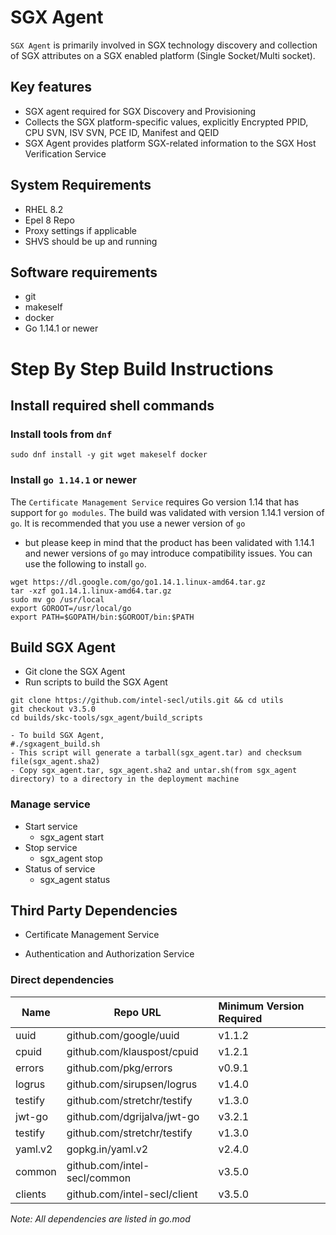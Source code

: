 SGX Agent
=========

`SGX Agent` is primarily involved in SGX technology discovery and
collection of SGX attributes on a SGX enabled platform (Single
Socket/Multi socket).

Key features
------------

-   SGX agent required for SGX Discovery and Provisioning
-   Collects the SGX platform-specific values, explicitly Encrypted
    PPID, CPU SVN, ISV SVN, PCE ID, Manifest and QEID
-   SGX Agent provides platform SGX-related information to the SGX Host
    Verification Service

System Requirements
-------------------

-   RHEL 8.2
-   Epel 8 Repo
-   Proxy settings if applicable
-   SHVS should be up and running

Software requirements
---------------------

-   git
-   makeself
-   docker
-   Go 1.14.1 or newer

Step By Step Build Instructions
===============================

Install required shell commands
-------------------------------

### Install tools from `dnf`

``` {.shell}
sudo dnf install -y git wget makeself docker
```

### Install `go 1.14.1` or newer

The `Certificate Management Service` requires Go version 1.14 that has
support for `go modules`. The build was validated with version 1.14.1
version of `go`. It is recommended that you use a newer version of `go`
- but please keep in mind that the product has been validated with
1.14.1 and newer versions of `go` may introduce compatibility issues.
You can use the following to install `go`.

``` {.shell}
wget https://dl.google.com/go/go1.14.1.linux-amd64.tar.gz
tar -xzf go1.14.1.linux-amd64.tar.gz
sudo mv go /usr/local
export GOROOT=/usr/local/go
export PATH=$GOPATH/bin:$GOROOT/bin:$PATH
```

Build SGX Agent
---------------

-   Git clone the SGX Agent
-   Run scripts to build the SGX Agent

``` {.shell}
git clone https://github.com/intel-secl/utils.git && cd utils
git checkout v3.5.0
cd builds/skc-tools/sgx_agent/build_scripts

- To build SGX Agent,
#./sgxagent_build.sh
- This script will generate a tarball(sgx_agent.tar) and checksum file(sgx_agent.sha2)
- Copy sgx_agent.tar, sgx_agent.sha2 and untar.sh(from sgx_agent directory) to a directory in the deployment machine
```

### Manage service

-   Start service
    -   sgx\_agent start
-   Stop service
    -   sgx\_agent stop
-   Status of service
    -   sgx\_agent status

## Third Party Dependencies

- Certificate Management Service

- Authentication and Authorization Service

### Direct dependencies

| Name        | Repo URL                    | Minimum Version Required  |
| ----------- | --------------------------- | :-----------------------  |
| uuid        | github.com/google/uuid      | v1.1.2                    |
| cpuid       | github.com/klauspost/cpuid  | v1.2.1                    |
| errors      | github.com/pkg/errors       | v0.9.1                    |
| logrus      | github.com/sirupsen/logrus  | v1.4.0                    |
| testify     | github.com/stretchr/testify | v1.3.0                    |
| jwt-go      | github.com/dgrijalva/jwt-go | v3.2.1                    |
| testify     | github.com/stretchr/testify | v1.3.0                    |
| yaml.v2     | gopkg.in/yaml.v2            | v2.4.0                    |
| common      | github.com/intel-secl/common| v3.5.0                    |
| clients     | github.com/intel-secl/client| v3.5.0                    |


*Note: All dependencies are listed in go.mod*
